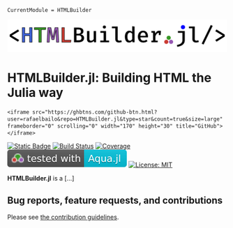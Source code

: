 ```@meta
CurrentModule = HTMLBuilder
```

![HTMLBuilder.jl](https://raw.githubusercontent.com/rafaelbailo/HTMLBuilder.jl/refs/heads/main/docs/src/assets/logo-large.svg)

# HTMLBuilder.jl: Building HTML the Julia way

```@raw html
<iframe src="https://ghbtns.com/github-btn.html?user=rafaelbailo&repo=HTMLBuilder.jl&type=star&count=true&size=large" frameborder="0" scrolling="0" width="170" height="30" title="GitHub"></iframe>
```

[![Static Badge](https://img.shields.io/badge/View%20on%20Github-grey?logo=github)](https://github.com/rafaelbailo/HTMLBuilder.jl)
[![Build Status](https://github.com/rafaelbailo/HTMLBuilder.jl/actions/workflows/CI.yml/badge.svg?branch=main)](https://github.com/rafaelbailo/HTMLBuilder.jl/actions/workflows/CI.yml?query=branch%3Amain)
[![Coverage](https://codecov.io/gh/rafaelbailo/HTMLBuilder.jl/branch/main/graph/badge.svg)](https://codecov.io/gh/rafaelbailo/HTMLBuilder.jl)
[![Aqua](https://raw.githubusercontent.com/JuliaTesting/Aqua.jl/master/badge.svg)](https://github.com/JuliaTesting/Aqua.jl)
[![License: MIT](https://img.shields.io/badge/License-MIT-yellow.svg)](https://opensource.org/licenses/MIT)

**HTMLBuilder.jl** is a [...]

## Bug reports, feature requests, and contributions

Please see [the contribution guidelines](https://github.com/rafaelbailo/HTMLBuilder.jl/blob/main/CONTRIBUTING.md).
